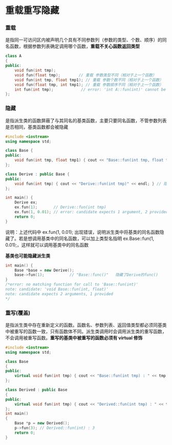 # 重载重写隐藏

### 重载

是指同一可访问区内被声明几个具有不同参数列（参数的类型、个数、顺序）的同名函数，根据参数列表确定调用哪个函数，**重载不关心函数返回类型**

```c++
class A
{
public:
    void fun(int tmp);
    void fun(float tmp);        // 重载 参数类型不同（相对于上一个函数）
    void fun(int tmp, float tmp1); // 重载 参数个数不同（相对于上一个函数）
    void fun(float tmp, int tmp1); // 重载 参数顺序不同（相对于上一个函数）
    int fun(int tmp);            // error: 'int A::fun(int)' cannot be overloaded 错误：注意重载不关心函数返回类型
};

```

### 隐藏

是指派生类的函数屏蔽了与其同名的基类函数，主要只要同名函数，不管参数列表是否相同，基类函数都会被隐藏

```C++
#include <iostream>
using namespace std;

class Base {
public:
    void fun(int tmp, float tmp1) { cout << "Base::fun(int tmp, float tmp1)" << endl; }
};

class Derive : public Base {
public:
    void fun(int tmp) { cout << "Derive::fun(int tmp)" << endl; } // 隐藏基类中的同名函数
};

int main() {
    Derive ex;
    ex.fun(1);       // Derive::fun(int tmp)
    ex.fun(1, 0.01); // error: candidate expects 1 argument, 2 provided
    return 0;
}

```

说明：上述代码中 ex.fun(1, 0.01); 出现错误，说明派生类中将基类的同名函数隐藏了。若是想调用基类中的同名函数，可以加上类型名指明 ex.Base::fun(1, 0.01);，这样就可以调用基类中的同名函数

**基类也可能隐藏派生类**

```C++
int main() {
    Base *base = new Derive();
    base->fun(1);           // "Base::func()"   隐藏了Derive的func()
}
/*error: no matching function for call to 'Base::fun(int)'
note: candidate: 'void Base::fun(int, float)'
note: candidate expects 2 arguments, 1 provided
*/


```

### 重写(覆盖)

是指派生类中存在重新定义的函数。函数名、参数列表、返回值类型都必须同基类中被重写的函数一致，只有函数体不同。派生类调用时会调用派生类的重写函数，不会调用被重写函数。**重写的基类中被重写的函数必须有 virtual 修饰**

```C++
#include <iostream>
using namespace std;

class Base
{
public:
    virtual void fun(int tmp) { cout << "Base::fun(int tmp) : " << tmp << endl; }
};

class Derived : public Base
{
public:
    virtual void fun(int tmp) { cout << "Derived::fun(int tmp) : " << tmp << endl; } // 重写基类中的 fun 函数
};
int main()
{
    Base *p = new Derived();
    p->fun(3); // Derived::fun(int) : 3
    return 0;
}

```

